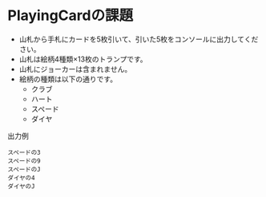 # PlayingCardの課題

- 山札から手札にカードを5枚引いて、引いた5枚をコンソールに出力してください。
- 山札は絵柄4種類×13枚のトランプです。
- 山札にジョーカーは含まれません。
- 絵柄の種類は以下の通りです。
  - クラブ
  - ハート
  - スペード
  - ダイヤ


出力例
~~~
スペードの3
スペードの9
スペードのJ
ダイヤの4
ダイヤのJ
~~~
